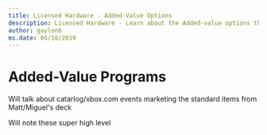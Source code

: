 ```yaml
---
title: Licensed Hardware - Added-Value Options
description: Licensed Hardware - Learn about the Added-value options that are part of the Licensed Hardware programs. 
author: gaylonb
ms.date: 04/18/2019
---
```


# Added-Value Programs

Will talk about catarlog/xbox.com
events
marketing
the standard items from Matt/Miguel's deck

Will note these super high level

